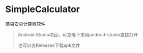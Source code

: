 # SimpleCalculator

简易安卓计算器软件

> Android Studio项目，可克隆下来用android-studio直接打开
>
> 也可以去Releases下载apk文件

